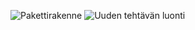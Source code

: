 ![Pakettirakenne](https://i.imgur.com/jolR11j.png)
![Uuden tehtävän luonti](https://i.imgur.com/D3bZMdL.png)
